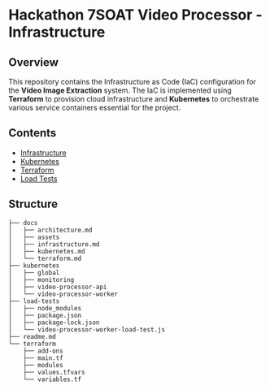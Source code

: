 # Hackathon 7SOAT Video Processor - Infrastructure

## Overview

This repository contains the Infrastructure as Code (IaC) configuration for the **Video Image Extraction** system. The IaC is implemented using **Terraform** to provision cloud infrastructure and **Kubernetes** to orchestrate various service containers essential for the project.

## Contents

- [Infrastructure](./docs/infrastructure.md)
- [Kubernetes](./docs/kubernetes.md)
- [Terraform](./docs/terraform.md)
- [Load Tests](./docs/load-tests.md)

## Structure

```
├── docs
│   ├── architecture.md
│   ├── assets
│   ├── infrastructure.md
│   ├── kubernetes.md
│   └── terraform.md
├── kubernetes
│   ├── global
│   ├── monitoring
│   ├── video-processor-api
│   └── video-processor-worker
├── load-tests
│   ├── node_modules
│   ├── package.json
│   ├── package-lock.json
│   └── video-processor-worker-load-test.js
├── readme.md
└── terraform
    ├── add-ons
    ├── main.tf
    ├── modules
    ├── values.tfvars
    └── variables.tf
```